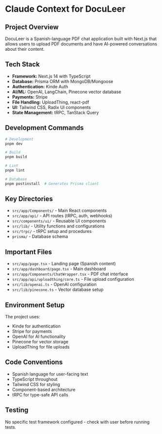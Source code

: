 # Claude Context for DocuLeer

## Project Overview
DocuLeer is a Spanish-language PDF chat application built with Next.js that allows users to upload PDF documents and have AI-powered conversations about their content.

## Tech Stack
- **Framework:** Next.js 14 with TypeScript
- **Database:** Prisma ORM with MongoDB/Mongoose
- **Authentication:** Kinde Auth
- **AI/ML:** OpenAI, LangChain, Pinecone vector database
- **Payments:** Stripe
- **File Handling:** UploadThing, react-pdf
- **UI:** Tailwind CSS, Radix UI components
- **State Management:** tRPC, TanStack Query

## Development Commands
```bash
# Development
pnpm dev

# Build
pnpm build

# Lint
pnpm lint

# Database
pnpm postinstall  # Generates Prisma client
```

## Key Directories
- `src/app/Components/` - Main React components
- `src/app/api/` - API routes (tRPC, auth, webhooks)
- `src/components/ui/` - Reusable UI components
- `src/lib/` - Utility functions and configurations
- `src/trpc/` - tRPC setup and procedures
- `prisma/` - Database schema

## Important Files
- `src/app/page.tsx` - Landing page (Spanish content)
- `src/app/dashboard/page.tsx` - Main dashboard
- `src/app/Components/ChatWrapper.tsx` - PDF chat interface
- `src/app/api/uploadthing/core.ts` - File upload configuration
- `src/lib/openai.ts` - OpenAI configuration
- `src/lib/pinecone.ts` - Vector database setup

## Environment Setup
The project uses:
- Kinde for authentication
- Stripe for payments
- OpenAI for AI functionality
- Pinecone for vector storage
- UploadThing for file uploads

## Code Conventions
- Spanish language for user-facing text
- TypeScript throughout
- Tailwind CSS for styling
- Component-based architecture
- tRPC for type-safe API calls

## Testing
No specific test framework configured - check with user before running tests.